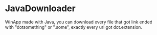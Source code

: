 # JavaDownloader
 WinApp made with Java, you can download every file that got link ended with "dotsomething" or ".some", exactly every url got dot.extension.
